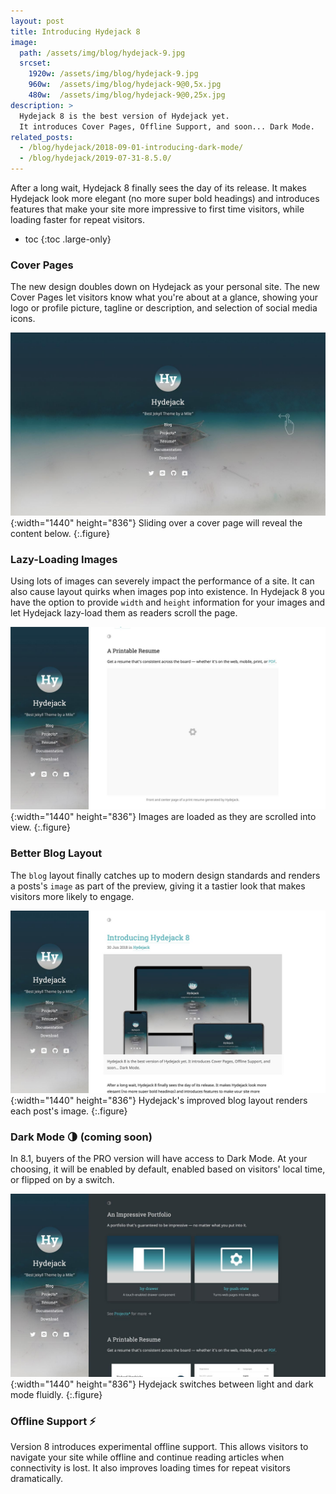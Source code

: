 ```yaml
---
layout: post
title: Introducing Hydejack 8
image: 
  path: /assets/img/blog/hydejack-9.jpg
  srcset: 
    1920w: /assets/img/blog/hydejack-9.jpg
    960w:  /assets/img/blog/hydejack-9@0,5x.jpg
    480w:  /assets/img/blog/hydejack-9@0,25x.jpg
description: >
  Hydejack 8 is the best version of Hydejack yet.
  It introduces Cover Pages, Offline Support, and soon... Dark Mode.
related_posts:
  - /blog/hydejack/2018-09-01-introducing-dark-mode/
  - /blog/hydejack/2019-07-31-8.5.0/
---
```


After a long wait, Hydejack 8 finally sees the day of its release. It makes Hydejack look more elegant (no more super bold headings) and introduces features that make your site more impressive to first time visitors, while loading faster for repeat visitors.

* toc
{:toc .large-only}

### Cover Pages

The new design doubles down on Hydejack as your personal site. The new Cover Pages let visitors know what you're about at a glance, showing your logo or profile picture, tagline or description, and selection of social media icons.

![Cover page slide animation](/assets/img/blog/cover-page.jpg){:width="1440" height="836"}
Sliding over a cover page will reveal the content below.
{:.figure}

### Lazy-Loading Images

Using lots of images can severely impact the performance of a site. It can also cause layout quirks when images pop into existence.
In Hydejack 8 you have the option to provide `width` and `height` information for your images and let Hydejack lazy-load them as readers scroll the page.

![Lazy loading demo](/assets/img/blog/lazy-images.jpg){:width="1440" height="836"}
Images are loaded as they are scrolled into view.
{:.figure}

### Better Blog Layout

The `blog` layout finally catches up to modern design standards and renders a posts's `image` as part of the preview, giving it a tastier look that makes visitors more likely to engage.

![Scrolling through the blog layout](/assets/img/blog/blog-layout.jpg){:width="1440" height="836"}
Hydejack's improved blog layout renders each post's image.
{:.figure}

### Dark Mode 🌗 (coming soon)

In 8.1, buyers of the PRO version will have access to Dark Mode. At your choosing, it will be enabled by default, enabled based on visitors' local time, or flipped on by a switch.

![Dark Mode Teaser](/assets/img/blog/dark-mode.jpg){:width="1440" height="836"}
Hydejack switches between light and dark mode fluidly.
{:.figure}

### Offline Support ⚡️

Version 8 introduces experimental offline support. This allows visitors to navigate your site while offline and continue reading articles when connectivity is lost. It also improves loading times for repeat visitors dramatically.

